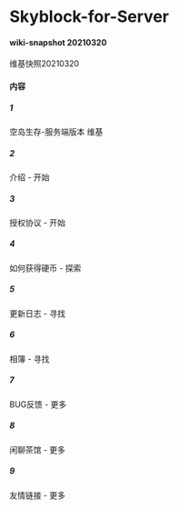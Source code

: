 # Skyblock-for-Server

#### wiki-snapshot 20210320
维基快照20210320

#### 内容
##### 1
空岛生存-服务端版本 维基
##### 2
介绍 - 开始
##### 3 
授权协议 - 开始
##### 4
如何获得硬币 - 探索
##### 5
更新日志 - 寻找
##### 6
相簿 - 寻找
##### 7
BUG反馈 - 更多
##### 8
闲聊茶馆 - 更多
##### 9
友情链接 - 更多
